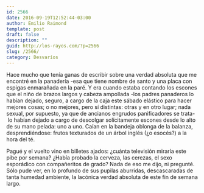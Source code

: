 ```yaml
---
id: 2566
date: 2016-09-19T12:52:44-03:00
author: Emilio Raimond
template: post
draft: false
description: ""
guid: http://los-rayos.com/?p=2566
slug: /2566/
category: Desvaríos
---
```

Hace mucho que tenía ganas de escribir sobre una verdad absoluta que me encontré en la panadería -esa que tiene nombre de santo y una placa con espigas enmarañada en la paré. Y era cuando estaba contando los escones que el niño de brazos largos y cabeza ampollada -los padres panaderos lo habían dejado, seguro, a cargo de la caja este sábado elástico para hacer mejores cosas; o no mejores, pero sí distintas: otras y en otro lugar; nada sexual, por supuesto, ya que de ancianos engrudos panificadores se trata-  lo habían dejado a cargo de descolgar solícitamente escones desde lo alto de su mano pelada: uno a uno. Caían en la bandeja oblonga de la balanza, desprendiéndose: frutos texturados de un árbol inglés (¿o esocés?) a la hora del té.

Pagué y el vuelto vino en billetes ajados: ¿cuánta televisión miraría este pibe por semana? ¿Había probado la cerveza, las cerezas, el sexo esporádico con compañeritos de grado? Nada de eso me dijo, ni pregunté. Sólo pude ver, en lo profundo de sus pupilas aburridas, descascaradas de tanta humedad ambiente, la lacónica verdad absoluta de este fin de semana largo.